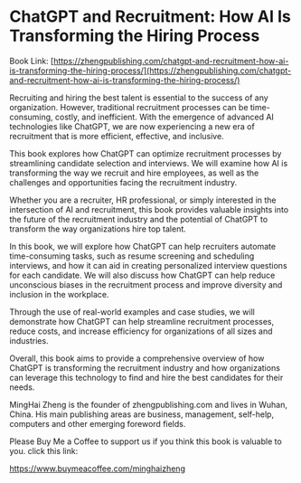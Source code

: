 # ChatGPT and Recruitment: How AI Is Transforming the Hiring Process

Book Link: [https://zhengpublishing.com/chatgpt-and-recruitment-how-ai-is-transforming-the-hiring-process/](https://zhengpublishing.com/chatgpt-and-recruitment-how-ai-is-transforming-the-hiring-process/)

Recruiting and hiring the best talent is essential to the success of any organization. However, traditional recruitment processes can be time-consuming, costly, and inefficient. With the emergence of advanced AI technologies like ChatGPT, we are now experiencing a new era of recruitment that is more efficient, effective, and inclusive.

This book explores how ChatGPT can optimize recruitment processes by streamlining candidate selection and interviews. We will examine how AI is transforming the way we recruit and hire employees, as well as the challenges and opportunities facing the recruitment industry.

Whether you are a recruiter, HR professional, or simply interested in the intersection of AI and recruitment, this book provides valuable insights into the future of the recruitment industry and the potential of ChatGPT to transform the way organizations hire top talent.

In this book, we will explore how ChatGPT can help recruiters automate time-consuming tasks, such as resume screening and scheduling interviews, and how it can aid in creating personalized interview questions for each candidate. We will also discuss how ChatGPT can help reduce unconscious biases in the recruitment process and improve diversity and inclusion in the workplace.

Through the use of real-world examples and case studies, we will demonstrate how ChatGPT can help streamline recruitment processes, reduce costs, and increase efficiency for organizations of all sizes and industries.

Overall, this book aims to provide a comprehensive overview of how ChatGPT is transforming the recruitment industry and how organizations can leverage this technology to find and hire the best candidates for their needs.

MingHai Zheng is the founder of zhengpublishing.com and lives in Wuhan, China. His main publishing areas are business, management, self-help, computers and other emerging foreword fields.

Please Buy Me a Coffee to support us if you think this book is valuable to you. click this link:

https://www.buymeacoffee.com/minghaizheng
